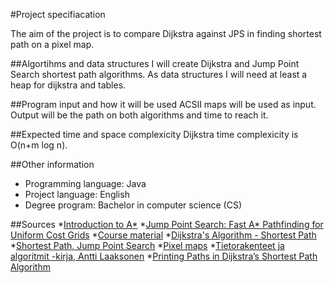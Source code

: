 #Project specifiacation

The aim of the project is to compare Dijkstra against JPS in finding shortest path on a pixel map.

##Algortihms and data structures
I will create Dijkstra and Jump Point Search shortest path algorithms. As data structures I will need at least a heap for dijkstra and tables.   

##Program input and how it will be used
ACSII maps will be used as input. Output will be the path on both algorithms and time to reach it.  

##Expected time and space complexicity
Dijkstra time complexicity is O(n+m log n). 

##Other information
* Programming language: Java 
* Project language: English
* Degree program: Bachelor in computer science (CS)

##Sources
*[Introduction to A*](http://theory.stanford.edu/~amitp/GameProgramming/AStarComparison.html)
*[Jump Point Search: Fast A* Pathfinding for Uniform Cost Grids](https://www.gamedev.net/tutorials/programming/artificial-intelligence/jump-point-search-fast-a-pathfinding-for-uniform-cost-grids-r4220/)
*[Course material](https://tiralabra.github.io/2021_loppukesa/en/)
*[Dijkstra's Algorithm - Shortest Path](https://www.gamedev.net/tutorials/programming/artificial-intelligence/dijkstras-algorithm-shortest-path-r3872/)
*[Shortest Path, Jump Point Search](https://harablog.wordpress.com/2011/09/07/jump-point-search/#screenshots)
*[Pixel maps](https://www.movingai.com/benchmarks/street/index.html)
*[Tietorakenteet ja algoritmit -kirja, Antti Laaksonen](https://www.cs.helsinki.fi/u/ahslaaks/tirakirja/)
*[Printing Paths in Dijkstra’s Shortest Path Algorithm](https://www.geeksforgeeks.org/printing-paths-dijkstras-shortest-path-algorithm/)
